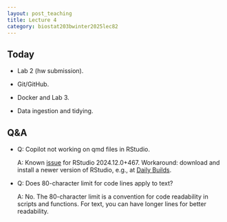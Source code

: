 ```yaml
---
layout: post_teaching
title: Lecture 4
category: biostat203bwinter2025lec82
---
```


## Today

* Lab 2 (hw submission).

* Git/GitHub.

* Docker and Lab 3.

* Data ingestion and tidying.

## Q&A

* Q: Copilot not working on qmd files in RStudio.

    A: Known [issue](https://github.com/rstudio/rstudio/issues/15539) for RStudio 2024.12.0+467. Workaround: download and install a newer version of RStudio, e.g., at [Daily Builds](https://dailies.rstudio.com/rstudio/kousa-dogwood/).
    
* Q: Does 80-character limit for code lines apply to text?

    A: No. The 80-character limit is a convention for code readability in scripts and functions. For text, you can have longer lines for better readability.